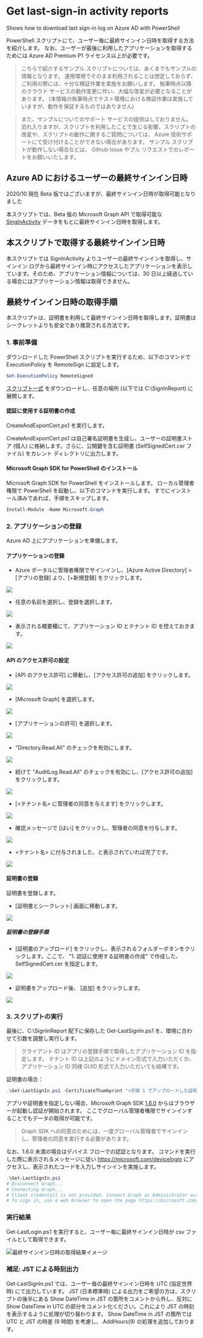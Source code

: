 # Get last-sign-in activity  reports

Shows how to download last sign-in log  on Azure AD  with PowerShell

PowerShell スクリプトにて、ユーザー毎に最終サインイン日時を取得する方法を紹介します。
なお、ユーザーが最後に利用したアプリケーションを取得するためには Azure AD Premium P1 ライセンス以上が必要です。

> こちらで紹介するサンプル スクリプトについては、あくまでもサンプルの情報となります。
> 運用環境でそのまま利用されることは想定しておらず、ご利用の際には、十分な検証作業を実施をお願いします。
> 執筆時点以降のクラウド サービスの動作変更に伴い、大幅な改変が必要となることがあります。
> (本情報の執筆時点でテスト環境における検証作業は実施していますが、動作を保証するものではありません)

> また、サンプルについてのサポート サービスの提供はしておりません。
> 恐れ入りますが、スクリプトを利用したことで生じる影響、スクリプトの改変や、スクリプトの動作に関するご質問については、 Azure 技術サポートにて受け付けることができない場合があります。
> サンプル スクリプトが動作しない場合などは、 Github Issue やプル リクエストでのレポートをお願いいたします。

## Azure AD におけるユーザーの最終サインイン日時

2020/10 現在 Beta 版ではございますが、最終サインイン日時が取得可能となりました

本スクリプトでは、Beta 版の Microsoft Graph API で取得可能な [SingInActivity](https://docs.microsoft.com/ja-jp/graph/api/resources/signinactivity?view=graph-rest-beta) データをもとに最終サインイン日時を取得します。

## 本スクリプトで取得する最終サインイン日時

本スクリプトでは SignInActivity よりユーザーの最終サインインを取得し、サインイン ログから最終サインイン時にアクセスしたアプリケーションを表示しています。そのため、アプリケーション情報については、30 日以上経過している場合にはアプリケーション情報は取得できません。

## 最終サインイン日時の取得手順

本スクリプトは、証明書を利用して最終サインイン日時を取得します。証明書はシークレットよりも安全であり推奨される方法です。

### 1. 事前準備

ダウンロードした PowerShell スクリプトを実行するため、以下のコマンドで ExecutionPolicy を RemoteSign に設定します。

```powershell
Set-ExecutionPolicy RemoteSigned
```

[スクリプト一式](https://github.com/jpazureid/get-last-signin-reports/archive/use-signin-activity-beta-api.zip) をダウンロードし、任意の場所 (以下では C:\SignInReport) に展開します。

#### 認証に使用する証明書の作成

CreateAndExportCert.ps1 を実行します。

CreateAndExportCert.ps1 は自己署名証明書を生成し、ユーザーの証明書ストア (個人) に格納します。さらに、公開鍵を含む証明書 (SelfSignedCert.cer ファイル) をカレント  ディレクトリに出力します。

#### Microsoft Graph SDK for PowerShell のインストール

Microsoft Graph SDK for PowerShell をインストールします。
ローカル管理者権限で PowerShell を起動し、以下のコマンドを実行します。
すでにインストール済みであれば、手順をスキップします。

```powershell
Install-Module -Name Microsoft.Graph
```

### 2. アプリケーションの登録

Azure AD 上にアプリケーションを準備します。

#### アプリケーションの登録

- Azure ポータルに管理者権限でサインインし、[Azure Active Directory] > [アプリの登録] より、[+新規登録] をクリックします。

![](./img/00_app_registration.png)

- 任意の名前を選択し、登録を選択します。 

![](./img/01_app_registration.png)

- 表示される概要欄にて、アプリケーション ID とテナント ID を控えておきます。

![](./img/02_overview.png)

#### API のアクセス許可の設定

- [API のアクセス許可] に移動し、[アクセス許可の追加] をクリックします。

![](./img/03_add_permissions.png)

- [Microsoft Graph] を選択します。

![](./img/04_add_permissions.png)

- [アプリケーションの許可] を選択します。

![](./img/05_add_permissions.png)

- "Directory.Read.All" のチェックを有効にします。

![](./img/06_add_permissions.png)

- 続けて "AuditLog.Read.All" のチェックを有効にし、[アクセス許可の追加] をクリックします。

![](./img/07_add_permissions.png)

- [<テナント名> に管理者の同意を与えます] をクリックします。

![](./img/08_grant_permissions.png)

- 確認メッセージで [はい] をクリックし、管理者の同意を付与します。

![](./img/09_add_permissions.png)

- <テナント名> に付与されました、と表示されていれば完了です。

![](./img/10_grant_permissions.png)

#### 証明書の登録

証明書を登録します。

- [証明書とシークレット] 画面に移動します。

![](./img/11_upload_certificate.png)

##### 証明書の登録手順

- [証明書のアップロード] をクリックし、表示されるフォルダーボタンをクリックします。ここで、 "1. 認証に使用する証明書の作成" で作成した、 SelfSignedCert.cer を指定します。

![](./img/12_upload_certificate.png)

- 証明書をアップロード後、 [追加] をクリックします。

![](./img/13_upload_certificate.png)

### 3. スクリプトの実行

最後に、C:\SignInReport 配下に保存した Get-LastSignIn.ps1 を、環境に合わせて引数を調整し実行します。

> クライアント ID はアプリの登録手順で取得したアプリケーション ID を指定します。
> テナント ID は上記のようにドメイン形式で入力いただくか、アプリケーション ID 同様 GUID 形式で入力いただいても結構です。

証明書の場合：

```powershell
.\Get-LastSignIn.ps1 -CertificateThumbprint "<手順 1 でアップロードした証明書の拇印の値>" -TenantId "contoso.onmicrosoft.com" -ClientId "xxxxxxxx-xxxx-xxxx-xxxx-xxxxxxxxxxxx" -Outfile "C:\SignInReport\lastSignIns.csv"
```

アプリや証明書を指定しない場合、Microsoft Graph SDK [1.6.0](https://github.com/microsoftgraph/msgraph-sdk-powershell/releases/tag/1.6.0) からはブラウザーが起動し認証が開始されます。
ここでグローバル管理者権限でサインインすることでもデータの取得が可能です。

> Graph SDK への同意のためには、一度グローバル管理者でサインインし、管理者の同意を実行する必要があります。

なお、1.6.0 未満の場合はデバイス フローでの認証となります。
コマンドを実行した際に表示されるメッセージに従い <https://microsoft.com/devicelogin> にアクセスし、表示されたコードを入力しサインインを実施します。

```powershell
.\Get-LastSignIn.ps1
# Disconnect Graph...
# Connecting Graph...
# Client credentail is not provided. Connect-Graph as Administrator account...
# To sign in, use a web browser to open the page https://microsoft.com/devicelogin and enter the code SSF83XSJM to authenticate.
```

### 実行結果

Get-LastLogin.ps1 を実行すると、ユーザー毎に最終サインイン日時が csv ファイルとして取得できます。

![最終サインイン日時の取得結果イメージ](img/lastsigninlog.png)

### 補足: JST による時刻出力

Get-LastSignIn.ps1 では、ユーザー毎の最終サインイン日時を UTC (協定世界時) にて出力しています。
JST (日本標準時) による出力をご希望の方は、スクリプトの後半にある Show DateTime in JST の箇所をコメントから外し、反対に Show DateTime in UTC の部分をコメント化ください。これにより JST の時刻を表示するように処理が切り替わります。
Show DateTime in JST の箇所では UTC と JST の時差 (9 時間) を考慮し、.AddHours(9) の処理を追加しております。

